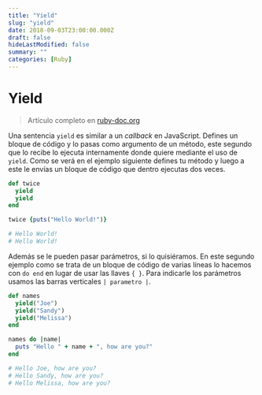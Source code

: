 ```yaml
---
title: "Yield"
slug: "yield"
date: 2018-09-03T23:00:00.000Z
draft: false
hideLastModified: false
summary: ""
categories: [Ruby]
---
```


<!-- DONE -->
Yield
================================================================================

  > Artículo completo en [ruby-doc.org][ruby-doc.org-yield]

  [ruby-doc.org-yield]: https://ruby-doc.org/docs/Einfuhrung_in_Ruby/chp_04/iterators.html

  Una sentencia `yield` es similar a un *callback* en JavaScript. Defines un
  bloque de código y lo pasas como argumento de un método, este segundo que lo
  recibe lo ejecuta internamente donde quiere mediante el uso de `yield`. Como
  se verá en el ejemplo siguiente defines tu método y luego a este le envías un
  bloque de código que dentro ejecutas dos veces.

```ruby
def twice
  yield
  yield
end

twice {puts("Hello World!")}

# Hello World!
# Hello World!
```

  Además se le pueden pasar parámetros, si lo quisiéramos. En este segundo
  ejemplo como se trata de un bloque de código de varias líneas lo hacemos con
  `do end` en lugar de usar las llaves `{ }`. Para indicarle los parámetros
  usamos las barras verticales `| parametro |`.

```ruby
def names
  yield("Joe")
  yield("Sandy")
  yield("Melissa")
end

names do |name|
  puts "Hello " + name + ", how are you?"
end

# Hello Joe, how are you?  
# Hello Sandy, how are you?
# Hello Melissa, how are you?
```

